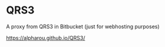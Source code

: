 # QRS3
A proxy from QRS3 in Bitbucket (just for webhosting purposes)

https://alpharou.github.io/QRS3/
